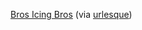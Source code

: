 ---
layout: post
wordpress_id: 650
wordpress_url: http://noesbueno.com/archives/650
date: '2010-05-28 11:54:12 -0500'
date_gmt: '2010-05-28 16:54:12 -0500'
body: |
  <p><a href="http://brosicingbros.com/">Bros Icing Bros</a> <span class="via">(via <a href="http://www.urlesque.com/">urlesque</a>)</span></p>
---